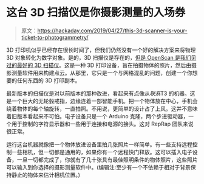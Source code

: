 # 这台 3D 扫描仪是你摄影测量的入场券

> 原文：<https://hackaday.com/2019/04/27/this-3d-scanner-is-your-ticket-to-photogrammetry/>

3D 打印机似乎已经存在很长时间了，但我们仍然没有一个好的解决方案来将物理 3D 对象转化为数字对象。是的，3D 扫描仪是存在的，[但是 OpenScan 是我们见过的最好的 3D 扫描仪](https://www.openscan.eu/?lang=en)。这是一种 3D 打印设备，旨在拍摄物体的照片，然后由摄影测量软件用来构建点云。从那里，它只是一个与网格混乱的问题，创建一个你想要的任何东西的 3D 打印副本。

最新版本的扫描仪是对以前版本的那种改进，看起来有点像从*联系*T3 的机器。这是一个巨大的无轮毂戒指，边缘连着一部智能手机。把一个物体放在中心，手机会绕着物体的每个轴旋转，一直拍照。不用说，更简单的设计占了上风。这并不意味着旧版本看起来不可怕。电子设备只是一个 Arduino 克隆，两个步进驱动器，一个用于控制的字符显示器和一些用于连接和电源的接头。这对 RepRap 团队来说很正常。

运行这台机器就像把一个物体放进设备里拍几张照片一样简单。有一些支持远程控制一些相机，但一切都是通用的，如果你有一个远程快门释放。这可以插入电子设备，一旦一切都完成了，你就有了几十张具有最佳照明条件的物体照片，这些照片可以输入到你选择的摄影测量软件中。(编辑注:至少有一个不依赖于相对于背景保持静止的物体来估计相机位置。)